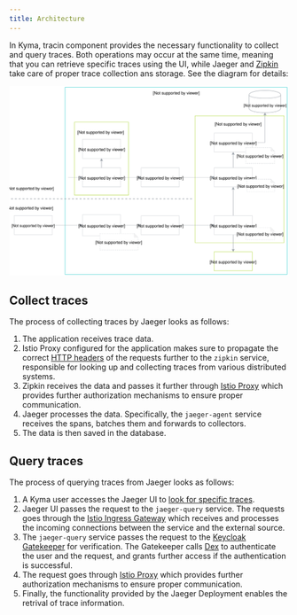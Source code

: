 ```yaml
---
title: Architecture
---
```



In Kyma, tracin component provides the necessary functionality to collect and query traces. Both operations may occur at the same time, meaning that you can retrieve specific traces using the UI, while Jaeger and [Zipkin](https://zipkin.io/) take care of proper trace collection ans storage. See the diagram for details: 

![Tracing architecture](./assets/tracing-architecture.svg)


## Collect traces

The process of collecting traces by Jaeger looks as follows:
 
1. The application receives trace data.
2. Istio Proxy configured for the application makes sure to propagate the correct [HTTP headers](/components/tracing#details-propagate-http-headers) of the requests further to the `zipkin` service, responsible for looking up and collecting traces from various distributed systems.
3. Zipkin receives the data and passes it further through [Istio Proxy](https://github.com/istio/proxy) which provides further authorization mechanisms to ensure proper communication. 
4. Jaeger processes the data. Specifically, the  `jaeger-agent` service receives the spans, batches them and forwards to collectors. 
5. The data is then saved in the database.

## Query traces

The process of querying traces from Jaeger looks as follows:

1. A Kyma user accesses the Jaeger UI to [look for specific traces](/components/tracing#details-search-for-traces).
2. Jaeger UI passes the request to the `jaeger-query` service. The requests goes through the [Istio Ingress Gateway](https://kyma-project.io/docs/components/application-connector/#architecture-application-connector-components-istio-ingress-gateway) which receives and processes the incoming connections between the service and the external source.
3. The `jaeger-query` service passes the request to the [Keycloak Gatekeeper](https://github.com/keycloak/keycloak-gatekeeper) for verification. The Gatekeeper calls [Dex](https://github.com/dexidp/dex) to authenticate the user and the request, and grants further access if the authentication is successful. 
4. The request goes through [Istio Proxy](https://github.com/istio/proxy) which provides further authorization mechanisms to ensure proper communication. 
5. Finally, the functionality provided by the Jaeger Deployment enables the retrival of trace information. 





